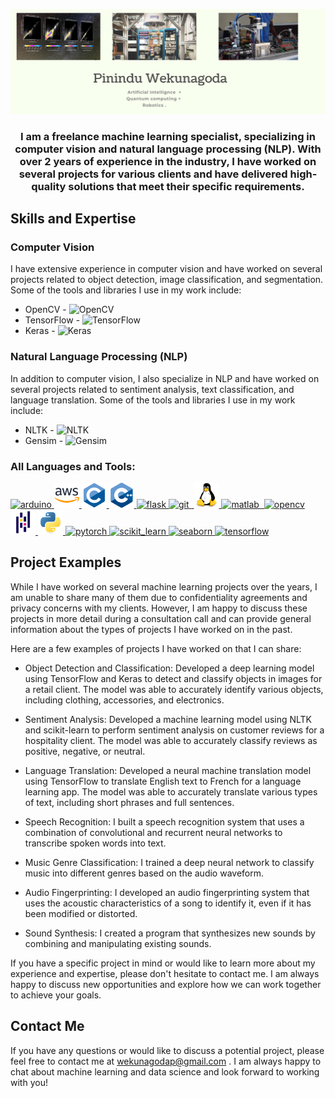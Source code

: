 ![Artificial intelligence and Data Science](https://github.com/pininduwk/pininduwk/blob/main/Pinindu%20Wekunagoda%20(2).png)
  
<h3 align="center">I am a freelance machine learning specialist, specializing in computer vision and natural language processing (NLP). With over 2 years of experience in the industry, I have worked on several projects for various clients and have delivered high-quality solutions that meet their specific requirements.</h3>

## Skills and Expertise

### Computer Vision


I have extensive experience in computer vision and have worked on several projects related to object detection, image classification, and segmentation. Some of the tools and libraries I use in my work include:

- OpenCV - ![OpenCV](https://img.shields.io/badge/OpenCV-5C3EE8?style=for-the-badge&logo=opencv&logoColor=white)
- TensorFlow - ![TensorFlow](https://img.shields.io/badge/TensorFlow-FF6F00?style=for-the-badge&logo=tensorflow&logoColor=white)
- Keras - ![Keras](https://img.shields.io/badge/Keras-D00000?style=for-the-badge&logo=keras&logoColor=white)

### Natural Language Processing (NLP)

In addition to computer vision, I also specialize in NLP and have worked on several projects related to sentiment analysis, text classification, and language translation. Some of the tools and libraries I use in my work include:

- NLTK - ![NLTK](https://img.shields.io/badge/NLTK-333333?style=for-the-badge&logo=nltk&logoColor=white)
- Gensim - ![Gensim](https://img.shields.io/badge/Gensim-47A248?style=for-the-badge&logo=gensim&logoColor=white) 



<h3 align="left">All Languages and Tools:</h3>
<p align="left"> <a href="https://www.arduino.cc/" target="_blank" rel="noreferrer"> <img src="https://cdn.worldvectorlogo.com/logos/arduino-1.svg" alt="arduino" width="40" height="40"/> </a> <a href="https://aws.amazon.com" target="_blank" rel="noreferrer"> <img src="https://raw.githubusercontent.com/devicons/devicon/master/icons/amazonwebservices/amazonwebservices-original-wordmark.svg" alt="aws" width="40" height="40"/> </a> <a href="https://www.cprogramming.com/" target="_blank" rel="noreferrer"> <img src="https://raw.githubusercontent.com/devicons/devicon/master/icons/c/c-original.svg" alt="c" width="40" height="40"/> </a> <a href="https://www.w3schools.com/cpp/" target="_blank" rel="noreferrer"> <img src="https://raw.githubusercontent.com/devicons/devicon/master/icons/cplusplus/cplusplus-original.svg" alt="cplusplus" width="40" height="40"/> </a> <a href="https://flask.palletsprojects.com/" target="_blank" rel="noreferrer"> <img src="https://www.vectorlogo.zone/logos/pocoo_flask/pocoo_flask-icon.svg" alt="flask" width="40" height="40"/> </a> <a href="https://git-scm.com/" target="_blank" rel="noreferrer"> <img src="https://www.vectorlogo.zone/logos/git-scm/git-scm-icon.svg" alt="git" width="40" height="40"/> </a> <a href="https://developer.mozilla.org/en-US/docs/Web/JavaScript" target="_blank" rel="noreferrer"> <img  <a href="https://www.linux.org/" target="_blank" rel="noreferrer"> <img src="https://raw.githubusercontent.com/devicons/devicon/master/icons/linux/linux-original.svg" alt="linux" width="40" height="40"/> </a> <a href="https://www.mathworks.com/" target="_blank" rel="noreferrer"> <img src="https://upload.wikimedia.org/wikipedia/commons/2/21/Matlab_Logo.png" alt="matlab" width="40" height="40"/> </a> <a href="https://nodejs.org" target="_blank" rel="noreferrer"> <img  <a href="https://opencv.org/" target="_blank" rel="noreferrer"> <img src="https://www.vectorlogo.zone/logos/opencv/opencv-icon.svg" alt="opencv" width="40" height="40"/> </a> <a href="https://pandas.pydata.org/" target="_blank" rel="noreferrer"> <img src="https://raw.githubusercontent.com/devicons/devicon/2ae2a900d2f041da66e950e4d48052658d850630/icons/pandas/pandas-original.svg" alt="pandas" width="40" height="40"/> </a> <a href="https://www.python.org" target="_blank" rel="noreferrer"> <img src="https://raw.githubusercontent.com/devicons/devicon/master/icons/python/python-original.svg" alt="python" width="40" height="40"/> </a> <a href="https://pytorch.org/" target="_blank" rel="noreferrer"> <img src="https://www.vectorlogo.zone/logos/pytorch/pytorch-icon.svg" alt="pytorch" width="40" height="40"/> </a> <a  alt="react" width="40" height="40"/> </a> <a href="https://scikit-learn.org/" target="_blank" rel="noreferrer"> <img src="https://upload.wikimedia.org/wikipedia/commons/0/05/Scikit_learn_logo_small.svg" alt="scikit_learn" width="40" height="40"/> </a> <a href="https://seaborn.pydata.org/" target="_blank" rel="noreferrer"> <img src="https://seaborn.pydata.org/_images/logo-mark-lightbg.svg" alt="seaborn" width="40" height="40"/> </a> <a href="https://www.tensorflow.org" target="_blank" rel="noreferrer"> <img src="https://www.vectorlogo.zone/logos/tensorflow/tensorflow-icon.svg" alt="tensorflow" width="40" height="40"/> </a> </p>



## Project Examples

While I have worked on several machine learning projects over the years, I am unable to share many of them due to confidentiality agreements and privacy concerns with my clients. However, I am happy to discuss these projects in more detail during a consultation call and can provide general information about the types of projects I have worked on in the past.

Here are a few examples of projects I have worked on that I can share:

- Object Detection and Classification: Developed a deep learning model using TensorFlow and Keras to detect and classify objects in images for a retail client. The model was able to accurately identify various objects, including clothing, accessories, and electronics.
- Sentiment Analysis: Developed a machine learning model using NLTK and scikit-learn to perform sentiment analysis on customer reviews for a hospitality client. The model was able to accurately classify reviews as positive, negative, or neutral.
- Language Translation: Developed a neural machine translation model using TensorFlow to translate English text to French for a language learning app. The model was able to accurately translate various types of text, including short phrases and full sentences.

- Speech Recognition: I built a speech recognition system that uses a combination of convolutional and recurrent neural networks to transcribe spoken words into text.

- Music Genre Classification: I trained a deep neural network to classify music into different genres based on the audio waveform.

- Audio Fingerprinting: I developed an audio fingerprinting system that uses the acoustic characteristics of a song to identify it, even if it has been modified or distorted.

- Sound Synthesis: I created a program that synthesizes new sounds by combining and manipulating existing sounds.

If you have a specific project in mind or would like to learn more about my experience and expertise, please don't hesitate to contact me. I am always happy to discuss new opportunities and explore how we can work together to achieve your goals.

## Contact Me

If you have any questions or would like to discuss a potential project, please feel free to contact me at wekunagodap@gmail.com . I am always happy to chat about machine learning and data science and look forward to working with you!








